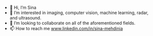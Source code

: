 - 👋 Hi, I’m Sina
- 👀 I’m interested in imaging, computer vision, machine learning, radar, and ultrasound.
- 💞️ I’m looking to collaborate on all of the aforementioned fields. 
- 📫 How to reach me www.linkedin.com/in/sina-mehdinia


<!---
Sinamhd9/Sinamhd9 is a ✨ special ✨ repository because its `README.md` (this file) appears on your GitHub profile.
You can click the Preview link to take a look at your changes.
--->
